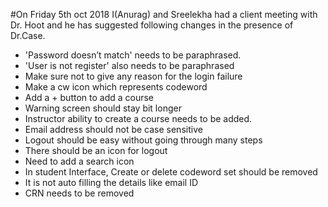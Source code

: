 #On Friday 5th oct 2018 I(Anurag) and Sreelekha had a client meeting with Dr. Hoot and he has suggested following changes in the presence of Dr.Case.
- 'Password doesn’t match' needs to be paraphrased.
- 'User is not register' also needs to be paraphrased
- Make sure not to give any reason for the login failure
- Make a cw icon which represents codeword
- Add a + button to add a course
- Warning screen should stay bit longer
- Instructor ability to create a course needs to be added.
- Email address should not be case sensitive
- Logout should be easy without going through many steps
- There should be an icon for logout
- Need to add a search icon
- In student Interface, Create or delete codeword set should be removed
- It is not auto filling the details like email ID
- CRN needs to be removed